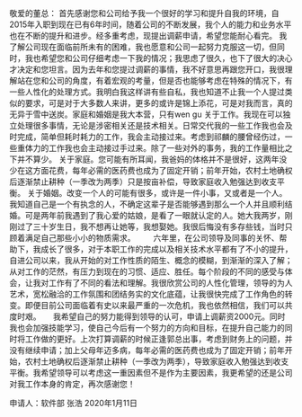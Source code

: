 敬爱的董总：
        首先感谢您和公司给予我一个很好的学习和提升自我的环境，自2015年入职到现在已有6年时间，随着公司的不断发展，我个人的能力和业务水平也在不断的提升和进步。经多重考虑，现提出调薪申请，希望您能耐心看完。
        我了解公司现在面临前所未有的困难，我也愿意和公司一起努力克服这一切，但同时，我也希望您和公司仔细考虑一下我的情况；我思虑了很久，也下了很大的决心才决定和您坦言。因为去年和您提过调薪的事情，我不好意思再跟您开口，我很理解站在您和公司的角度，有着宏观的考量，但是否也能够考虑在特殊的情况下，有一些人性化的处理方式。我明白我这样讲有些自私，我也知道不止我一个人提过类似的要求，可是对于大多数人来讲，更多的或许是锦上添花，可是对我而言，真的无异于雪中送炭。家庭和婚姻是我大本营，只有wen gu
        关于工作。我现在可以独立处理很多事情，无论是涉密相关还是技术相关。日常交代我的一些工作我也会及时完成，简单但耗时耗力的工作，我会主动接过来。考虑到祁麟的腰曾经伤过，一些重体力的工作我也会主动接过手过来。除了一些对外的事务，我的工作量相比之下并不算少。
        关于家庭。您可能有所耳闻，我爸妈的体格并不是很好，这两年没少在这方面花费，每年必需的医药费也成为了固定开销；前年开始，农村土地确权后逐渐禁止耕种（一季改为两季）只是按亩补偿，导致家庭收入勉强达到收支平衡。
        关于婚姻。改变一个人的可能有很多，或许是一件小事，又或者是一个人。我知道自己是一个有执念的人，不确定这辈子是否能够遇到那么一个人并且顺利结婚。可是两年前我遇到了我心爱的姑娘，是看了一眼就认定的人。她大我两岁，刚刚过了三十岁生日，我不想再让她等，我想娶她。我很后悔没有多存些钱，当时只顾着满足自己那些小小的物质需求。
　　六年里，在公司领导及同事的关怀、帮助下，我成长了很多，对于本职工作的完成以及相关技术水平都有了不小的提升，自进公司以来，我从开始的对工作性质的陌生、概念的模糊，到渐渐的深入了解；从对工作的茫然，有压力到现在的习惯、适应、胜任。每个阶段的不同的感受与体会，让我对工作有了不同的看法和理解。我很欣赏公司的人性化管理，领导的为人艺术，宽松融洽的工作氛围和团结务实的文化底蕴，让我很快完成了工作角色的转变。即便目前公司面临着有史以来最严重的一次危机，我也依然相信，我们可以共度时艰。
　
        我希望自己的努力能得到领导的认可，申请上调薪资2000元。同时我也会加强技能学习，使自己今后有一个努力的方向和目标，在提升自己能力的同时将工作做的更好。上次打算调薪的时候正逢郭总出事，考虑到财务上的问题，并没有继续申请；加上父母年迈多病，每年必需的医药费也成为了固定开销；前年开始，农村土地确权后逐渐禁止耕种（一季改为两季），导致家庭收入勉强达到收支平衡。我希望领导可以考虑这一重因素但不是作为主要因素，我更希望的还是公司对我工作本身的肯定，再次感谢您！

申请人：软件部 张浩
                          2020年1月11日